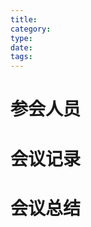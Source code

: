 ```yaml
---
title:
category: 
type:
date:
tags:
---
```


<!--
title: 会议标题
category: 会议相关的主题
type: 会议类型 [需求讨论、任务汇报、小组周会]
date: 会议日期
tags: 会议标签
	- 标签一
	- 标签二
-->

# 参会人员

# 会议记录

# 会议总结